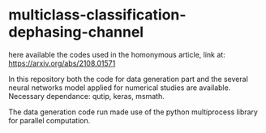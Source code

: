 # multiclass-classification-dephasing-channel
here available the codes used in the homonymous article, link at: https://arxiv.org/abs/2108.01571

In this repository both the code for data generation part and the several neural networks model applied for numerical studies are available.
Necessary dependance:
qutip, keras, msmath. 

The data generation code run made use of the python multiprocess library for parallel computation. 
